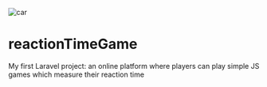 ![car](https://github.com/krisztiankarolyi/reactionTimeGame/assets/145534392/4d577b0c-6ce5-4c9e-bba3-82c7e7a57c66)

# reactionTimeGame
My first Laravel project: an online platform where players can play simple JS games which measure their reaction time
